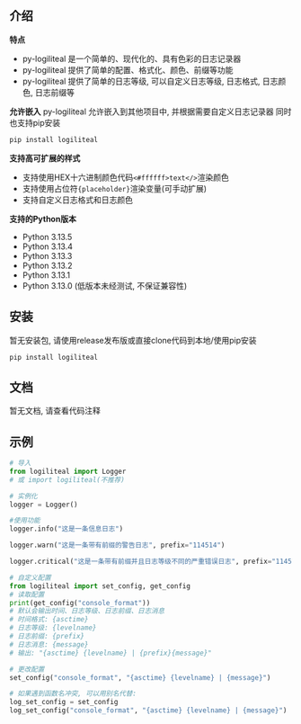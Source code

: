## 介绍
**特点**
- py-logiliteal 是一个简单的、现代化的、具有色彩的日志记录器
- py-logiliteal 提供了简单的配置、格式化、颜色、前缀等功能
- py-logiliteal 提供了简单的日志等级, 可以自定义日志等级, 日志格式, 日志颜色, 日志前缀等

**允许嵌入**
py-logiliteal 允许嵌入到其他项目中, 并根据需要自定义日志记录器
同时也支持pip安装
```bash
pip install logiliteal
```

**支持高可扩展的样式**
- 支持使用HEX十六进制颜色代码`<#ffffff>text</>`渲染颜色
- 支持使用占位符`{placeholder}`渲染变量(可手动扩展)
- 支持自定义日志格式和日志颜色

**支持的Python版本**
- Python 3.13.5
- Python 3.13.4
- Python 3.13.3
- Python 3.13.2
- Python 3.13.1
- Python 3.13.0
(低版本未经测试, 不保证兼容性)

## 安装
暂无安装包, 请使用release发布版或直接clone代码到本地/使用pip安装
```bash
pip install logiliteal
```

## 文档
暂无文档, 请查看代码注释

## 示例
```python
# 导入
from logiliteal import Logger
# 或 import logiliteal(不推荐)

# 实例化
logger = Logger()

#使用功能
logger.info("这是一条信息日志")

logger.warn("这是一条带有前缀的警告日志", prefix="114514")

logger.critical("这是一条带有前缀并且日志等级不同的严重错误日志", prefix="114514", level=55)

# 自定义配置
from logiliteal import set_config, get_config
# 读取配置
print(get_config("console_format"))
# 默认会输出时间、日志等级、日志前缀、日志消息
# 时间格式: {asctime}
# 日志等级: {levelname}
# 日志前缀: {prefix}
# 日志消息: {message}
# 输出: "{asctime} {levelname} | {prefix}{message}"

# 更改配置
set_config("console_format", "{asctime} {levelname} | {message}")

# 如果遇到函数名冲突, 可以用别名代替:
log_set_config = set_config
log_set_config("console_format", "{asctime} {levelname} | {message}")
```